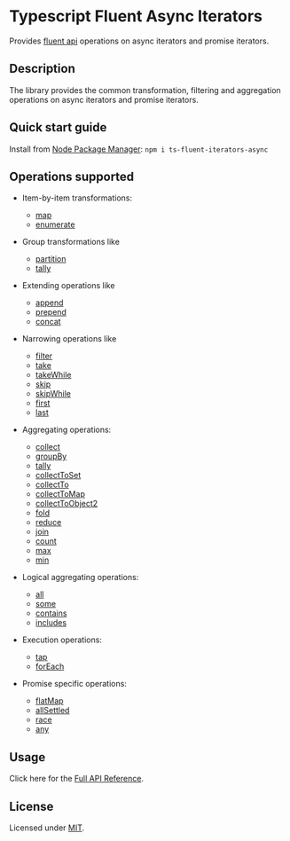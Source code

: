 # Typescript Fluent Async Iterators

Provides [fluent api](https://en.wikipedia.org/wiki/Fluent_interface)
operations on async iterators and promise iterators.

## Description

The library provides the common transformation, filtering and
aggregation operations on async iterators and promise iterators.

## Quick start guide

Install from [Node Package Manager](https://www.npmjs.com/): `npm i ts-fluent-iterators-async`

## Operations supported

- Item-by-item transformations:
  - [map](docs/classes/FluentIterator.md#map)
  - [enumerate](docs/classes/FluentIterator.md#enumerate)

- Group transformations like
  - [partition](docs/classes/FluentIterator.md#partition)
  - [tally](docs/classes/FluentIterator.md#tally)

- Extending operations like
  - [append](docs/classes/FluentIterator.md#append)
  - [prepend](docs/classes/FluentIterator.md#prepend)
  - [concat](docs/classes/FluentIterator.md#concat)

- Narrowing operations like
  - [filter](docs/classes/FluentIterator.md#filter)
  - [take](docs/classes/FluentIterator.md#take)
  - [takeWhile](docs/classes/FluentIterator.md#takewhile)
  - [skip](docs/classes/FluentIterator.md#skip)
  - [skipWhile](docs/classes/FluentIterator.md#skipwhile)
  - [first](docs/classes/FluentIterator.md#first)
  - [last](docs/classes/FluentIterator.md#last)

- Aggregating operations:
  - [collect](docs/classes/FluentIterator.md#collect)
  - [groupBy](docs/classes/FluentIterator.md#groupby)
  - [tally](docs/classes/FluentIterator.md#tally)
  - [collectToSet](docs/classes/FluentIterator.md#collecttoset)
  - [collectTo](docs/classes/FluentIterator.md#collectto)
  - [collectToMap](docs/classes/FluentIterator.md#collecttomap)
  - [collectToObject2](docs/classes/FluentIterator.md#collecttoobject)
  - [fold](docs/classes/FluentIterator.md#fold)
  - [reduce](docs/classes/FluentIterator.md#reduce)
  - [join](docs/classes/FluentIterator.md#join)
  - [count](docs/classes/FluentIterator.md#count)
  - [max](docs/classes/FluentIterator.md#max)
  - [min](docs/classes/FluentIterator.md#min)

- Logical aggregating operations:
  - [all](docs/classes/FluentIterator.md#all)
  - [some](docs/classes/FluentIterator.md#some)
  - [contains](docs/classes/FluentIterator.md#contains)
  - [includes](docs/classes/FluentIterator.md#includes)

- Execution operations:
  - [tap](docs/classes/FluentIterator.md#tap)
  - [forEach](docs/classes/FluentIterator.md#foreach)

- Promise specific operations:
  - [flatMap](docs/classes/PromiseIterator.md#flatmap)
  - [allSettled](docs/classes/PromiseIterator.md#allsettled)
  - [race](docs/classes/PromiseIterator.md#race)
  - [any](docs/classes/PromiseIterator.md#any)

## Usage

Click here for the [Full API Reference](docs/README.md).

## License

Licensed under [MIT](https://en.wikipedia.org/wiki/MIT_License).
